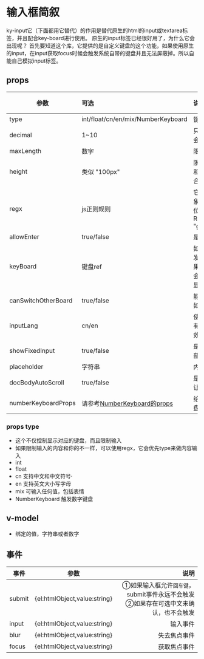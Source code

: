 # 输入框简叙
ky-input它（下面都用它替代）的作用是替代原生的html的input或textarea标签，并且配合key-board进行使用。
原生的input标签已经很好用了，为什么它会出现呢？
首先要知道这个库，它提供的是自定义键盘的这个功能，如果使用原生的input，在input获取focus时候会触发系统自带的键盘并且无法屏蔽掉。所以自能自己模拟input标签。

## props

| 参数       | 可选      |说明   | 默认 | 必填 | 
| ---- |:----| :--------------|:-----|:-----|
| type     | int/float/cn/en/mix/NumberKeyboard| 键盘类型 |mix |否 |
| decimal     | 1~10 | 只有type为float时候才会生效 |2 |否 |
| maxLength | 数字| 限制最大长度|-|否|
| height | 类似 "100px"| 限制输入框高度，一般和allowEnter(true）配合使用 | - | 否 |
| regx     | js正则规则 | 它是字面量的正则对象，会出现在后面那个位置那里：new RegExp(`${this.regx}`, "g") |undefined|否 |
| allowEnter     | true/false| 是否允许输入换行 |false |否 |
| keyBoard     | 键盘ref | 如果不设置的话，会触发其他key-board，如果有多个key-board，会触发多个key-board显示(这好像有问题!) |null |否|
| canSwitchOtherBoard     | true/false | 能否切换其他键盘(例如数字或符号) |true |否 |
| inputLang     | cn/en | 使用什么语言输入法,只有type为mix时候才有效 |cn |否|
| showFixedInput     | true/false | 是否显示固定在键盘底部的输入框 |false |否 |
| placeholder     | 字符串 | 内容为空时候的占位字 |-|否|
| docBodyAutoScroll     | true/false | 是否触发body滚动，让input进入可视区 |true|否 |
| numberKeyboardProps | 请参考[NumberKeyboard的props](/kyNumberKeyboard/#props)|给NumberKeyboard键盘使用的|{}|否|

### props type
- 这个不仅控制显示对应的键盘，而且限制输入
- 如果限制输入的内容和你的不一样，可以使用regx，它会优先type来做内容输入
- int
- float 
- cn   支持中文和中文符号·
- en   支持英文大小写字母
- mix 可输入任何值，包括表情
- NumberKeyboard 触发数字键盘



## v-model
 - 绑定的值，字符串或者数字

## 事件

| 事件        | 参数          |  说明  |
| ------------- |:-------------:| -----:|
| submit     | {el:htmlObject,value:string} |  ①如果输入框允许`回车键`，submit事件永远不会触发 ②如果存在可选中文未确认，也不会触发 |
| input      | {el:htmlObject,value:string}      |   输入事件 |
| blur | {el:htmlObject,value:string}      |    失去焦点事件 |
| focus  | {el:htmlObject,value:string}      |    获取焦点事件 |


